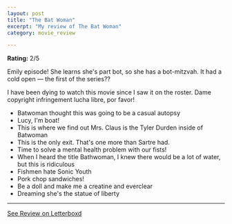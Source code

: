 ```yaml
---
layout: post
title: "The Bat Woman"
excerpt: "My review of The Bat Woman"
category: movie_review

---
```


**Rating:** 2/5

Emily episode! She learns she's part bot, so she has a bot-mitzvah. It had a cold open — the first of the series??

I have been dying to watch this movie since I saw it on the roster. Dame copyright infringement lucha libre, por favor!

* Batwoman thought this was going to be a casual autopsy
* Lucy, I'm boat!
* This is where we find out Mrs. Claus is the Tyler Durden inside of Batwoman
* This is the only exit. That's one more than Sartre had.
* Time to solve a mental health problem with our fists!
* When I heard the title Bathwoman, I knew there would be a lot of water, but this is ridiculous
* Fishmen hate Sonic Youth
* Pork chop sandwiches!
* Be a doll and make me a creatine and everclear
* Dreaming she's the statue of liberty

<hr>

[See Review on Letterboxd](https://boxd.it/6FJ0s7)
